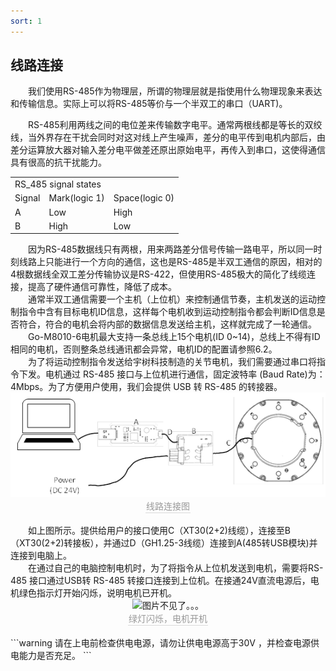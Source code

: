 ```yaml
---
sort: 1
---
```


## 线路连接
&emsp;&emsp;我们使用RS-485作为物理层，所谓的物理层就是指使用什么物理现象来表达和传输信息。实际上可以将RS-485等价与一个半双工的串口（UART)。<br>

&emsp;&emsp;RS-485利用两线之间的电位差来传输数字电平。通常两根线都是等长的双绞线，当外界存在干扰会同时对这对线上产生噪声，差分的电平传到电机内部后，由差分运算放大器对输入差分电平做差还原出原始电平，再传入到串口，这使得通信具有很高的抗干扰能力。 <br>
<center>
<table>
    <tr>
        <td colspan="3">
            RS_485 signal states
        </td>
    </tr>
    <tr>
        <td>
            Signal
        </td>
        <td>
            Mark(logic 1)
        </td>
        <td>
            Space(logic 0)
        </td>
    </tr>
    <tr>
        <td>
            A
        </td>
        <td>
            Low
        </td>
        <td>
            High
        </td>
    </tr>
    <tr>
        <td>
            B
        </td>
        <td>
            High
        </td>
        <td>
            Low
        </td>
    </tr>
</table>
</center>
&emsp;&emsp;因为RS-485数据线只有两根，用来两路差分信号传输一路电平，所以同一时刻线路上只能进行一个方向的通信，这也是RS-485是半双工通信的原因，相对的4根数据线全双工差分传输协议是RS-422，但使用RS-485极大的简化了线缆连接，提高了硬件通信可靠性，降低了成本。<br>
&emsp;&emsp;通常半双工通信需要一个主机（上位机）来控制通信节奏，主机发送的运动控制指令中含有目标电机ID信息，这样每个电机收到运动控制指令都会判断ID信息是否符合，符合的电机会将内部的数据信息发送给主机，这样就完成了一轮通信。<br>
&emsp;&emsp;Go-M8010-6电机最大支持一条总线上15个电机(ID 0~14)，总线上不得有ID相同的电机，否则整条总线通讯都会异常，电机ID的配置请参照6.2。<br>
&emsp;&emsp;为了将运动控制指令发送给宇树科技制造的关节电机，我们需要通过串口将指令下发。电机通过 RS-485 接口与上位机进行通信，固定波特率 (Baud Rate)为：4Mbps。为了方便用户使用，我们会提供 USB 转 RS-485 的转接器。<br>
<center>
<img src="../img/connect.PNG" style="zoom:100%" alt=" 图片不见了。。。 "/>
<br>
<div style="color:orange; border-bottom: 0.1px solid #d9d9d9;
display: inline-block;
color: #999;
padding: 1px;">线路连接图</div>
</center>
<br>
&emsp;&emsp;如上图所示。提供给用户的接口使用C（XT30(2+2)线缆），连接至B （XT30(2+2)转接板），并通过D（GH1.25-3线缆）连接到A(485转USB模块)并连接到电脑上。<br>
&emsp;&emsp;在通过自己的电脑控制电机时，为了将指令从上位机发送到电机，需要将RS-485 接口通过USB转 RS-485 转接口连接到上位机。在接通24V直流电源后，电机绿色指示灯开始闪烁，说明电机已开机。 
<center>
<img src="../img/go_start.gif" style="zoom:100%" alt=" 图片不见了。。。 "/>
<br>
<div style="color:orange; border-bottom: 0.1px solid #d9d9d9;
display: inline-block;
color: #999;
padding: 1px;">绿灯闪烁，电机开机</div>
</center>
<br>
```warning
请在上电前检查供电电源，请勿让供电电源高于30V ，并检查电源供电能力是否充足。
```
